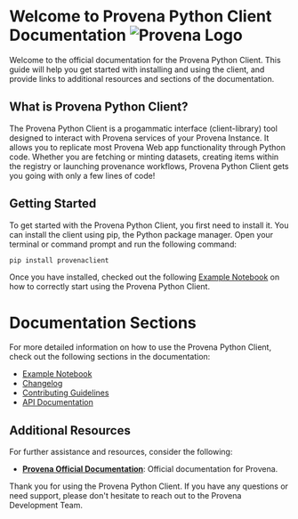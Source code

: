 # Welcome to Provena Python Client Documentation ![Provena Logo](https://docs.provena.io/assets/images/provena-logo.png)


Welcome to the official documentation for the Provena Python Client. This guide will help you get started with installing and using the client, and provide links to additional resources and sections of the documentation.

## What is Provena Python Client?

The Provena Python Client is a progammatic interface (client-library) tool designed to interact with Provena services of your Provena Instance. It allows you to replicate most Provena Web app functionality through Python code. Whether you are fetching or minting datasets, creating items within the registry or launching provenance workflows, Provena Python Client gets you going with only a few lines of code!

## Getting Started

To get started with the Provena Python Client, you first need to install it. You can install the client using pip, the Python package manager. Open your terminal or command prompt and run the following command:

```bash
pip install provenaclient
```

Once you have installed, checked out the following [Example Notebook](./example.ipynb) on how to correctly start using the Provena Python Client.

# Documentation Sections

For more detailed information on how to use the Provena Python Client, check out the following sections in the documentation:

- [Example Notebook](./example-client-workflow.ipynb)
- [Changelog](./changelog.md)
- [Contributing Guidelines](./contributing.md)
- [API Documentation](/autoapi/index)



## Additional Resources

For further assistance and resources, consider the following:

- **[Provena Official Documentation](https://docs.provena.io/API-access/overview.html)**: Official documentation for Provena.

Thank you for using the Provena Python Client. If you have any questions or need support, please don't hesitate to reach out to the Provena Development Team. 

